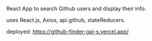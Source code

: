 React App to search Github users and display their info.

uses React.js, Axios, api.github, stateReducers.

deployed: https://github-finder-gai-s.vercel.app/